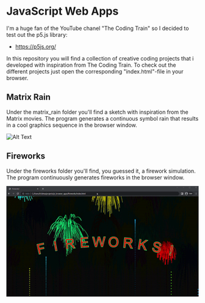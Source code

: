 # JavaScript Web Apps
I'm a huge fan of the YouTube chanel "The Coding Train" so I decided to test out the p5.js library: 

- https://p5js.org/

In this repository you will find a collection of creative coding projects that i developed with inspiration from The Coding Train. To check out the different projects just open the corresponding "index.html"-file in your browser. 

## Matrix Rain
Under the matrix_rain folder you'll find a sketch with inspiration from the Matrix movies. The program generates a continuous symbol rain that results in a cool graphics sequence in the browser window.  

![Alt Text](gifs/matrix.gif)

## Fireworks
Under the fireworks folder you'll find, you guessed it, a firework simulation. The program continuously generates fireworks in the browser window.

![Alt Text](gifs/fireworks.gif)